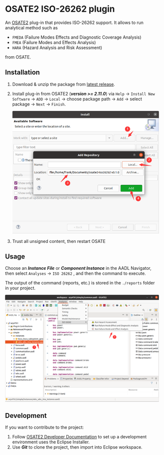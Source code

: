 # OSATE2 ISO-26262 plugin

An [OSATE2](https://github.com/osate/osate2) plug-in that provides ISO-26262 support. It allows to run analytical method such as

- `FMEDA` (Failure Modes Effects and Diagnostic Coverage Analysis)
- `FMEA` (Failure Modes and Effects Analysis)
- `HARA` (Hazard Analysis and Risk Assessment)

from OSATE.

## Installation

1. Download & unzip the package from [latest release](https://github.com/Frank-ZYW/osate2-iso26262/releases).

2. Install plug-in from OSATE2 (***version >= 2.11.0***) via `Help` -> `Install New Software` -> `ADD` -> `Local` -> choose package path -> `Add` -> select package -> `Next` -> `Finish`.

   ![](/doc/imgs/install.png)

3. Trust all unsigned content, then restart OSATE

## Usage

Choose an ***Instance File*** or ***Component Instance*** in the AADL Navigator, then select `Analyses` -> `ISO 26262` , and then the command to execute.

The output of the command (reports, etc.) is stored in the `./reports` folder in your project.

![](/doc/imgs/use.png)

## Development

If you want to contribute to the project:

1. Follow [OSATE2 Developer Documentation](https://osate.org/setup-development.html) to set up a development environment uses the Eclipse Installer.
2. Use ***Git*** to clone the project, then import into Eclipse workspace.
